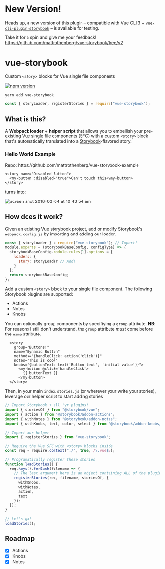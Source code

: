 # New Version!
Heads up, a new version of this plugin – compatible with Vue CLI 3 + [`vue-cli-plugin-storybook`](https://github.com/storybooks/vue-cli-plugin-storybook) – is available for testing.

Take it for a spin and give me your feedback!
https://github.com/mattrothenberg/vue-storybook/tree/v2



# vue-storybook

Custom `<story>` blocks for Vue single file components

[![npm version](https://badge.fury.io/js/vue-storybook.svg)](https://badge.fury.io/js/vue-storybook)

```bash
yarn add vue-storybook
```

```js
const { storyLoader, registerStories } = require("vue-storybook");
```

## What is this?

A **Webpack loader** + **helper script** that allows you to embellish your pre-existing Vue single file components (SFC) with a custom `<story>` block that's automatically translated into a [Storybook](https://github.com/storybooks/storybook)-flavored story.

### Hello World Example

Repo: https://github.com/mattrothenberg/vue-storybook-example

```vue
<story name="Disabled Button">
  <my-button :disabled="true">Can't touch this</my-button>
</story>
```

turns into:

![screen shot 2018-03-04 at 10 43 54 am](https://user-images.githubusercontent.com/5148596/36947401-13794112-1f99-11e8-89d8-0741cc38ee45.png)

## How does it work?

Given an existing Vue storybook project, add or modify Storybook's `webpack.config.js` by importing and adding our loader.

```js
const { storyLoader } = require("vue-storybook"); // Import!
module.exports = (storybookBaseConfig, configType) => {
  storybookBaseConfig.module.rules[1].options = {
    loaders: {
      story: storyLoader // Add!
    }
  };
  return storybookBaseConfig;
};
```

Add a custom `<story>` block to your single file component. The following Storybook plugins are supported:

* Actions
* Notes
* Knobs

You can optionally group components by specifiying a `group` attribute. **NB**: For reasons I still don't understand, the `group` attribute _must_ come before the `name` attribute.

```vue
  <story
    group="Buttons!"
    name="Dynamic Button"
    methods="{handleClick: action('click')}"
    notes="This is cool"
    knobs="{buttonText: text('Button text', 'initial value')}">
      <my-button @click="handleClick">
        {{ buttonText }}
      </my-button>
  </story>
```

Then, in your main `index.stories.js` (or wherever your write your stories), leverage our helper script to start adding stories

```js
// Import Storybook + all 'yr plugins!
import { storiesOf } from "@storybook/vue";
import { action } from "@storybook/addon-actions";
import { withNotes } from "@storybook/addon-notes";
import { withKnobs, text, color, select } from "@storybook/addon-knobs/vue";

// Import our helper
import { registerStories } from "vue-storybook";

// Require the Vue SFC with <story> blocks inside
const req = require.context("./", true, /\.vue$/);

// Programatically register these stories
function loadStories() {
  req.keys().forEach(filename => {
    // The last argument here is an object containing ALL of the plugins you've used in your SFC.
    registerStories(req, filename, storiesOf, {
      withKnobs,
      withNotes,
      action,
      text
    });
  });
}

// Let's go!
loadStories();
```

## Roadmap

* [x] Actions
* [x] Knobs
* [x] Notes

